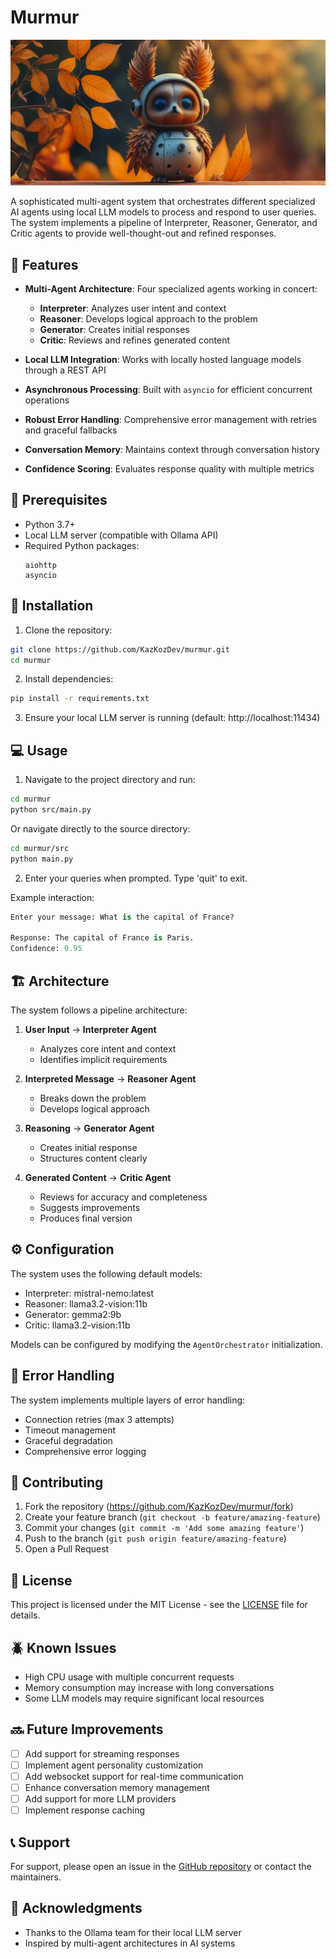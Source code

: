 # Murmur
![Murmur](https://raw.githubusercontent.com/KazKozDev/murmur/main/murmur-banner.png)


A sophisticated multi-agent system that orchestrates different specialized AI agents using local LLM models to process and respond to user queries. The system implements a pipeline of Interpreter, Reasoner, Generator, and Critic agents to provide well-thought-out and refined responses.

## 🌟 Features

- **Multi-Agent Architecture**: Four specialized agents working in concert:
  - **Interpreter**: Analyzes user intent and context
  - **Reasoner**: Develops logical approach to the problem
  - **Generator**: Creates initial responses
  - **Critic**: Reviews and refines generated content

- **Local LLM Integration**: Works with locally hosted language models through a REST API
- **Asynchronous Processing**: Built with `asyncio` for efficient concurrent operations
- **Robust Error Handling**: Comprehensive error management with retries and graceful fallbacks
- **Conversation Memory**: Maintains context through conversation history
- **Confidence Scoring**: Evaluates response quality with multiple metrics

## 🔧 Prerequisites

- Python 3.7+
- Local LLM server (compatible with Ollama API)
- Required Python packages:
  ```
  aiohttp
  asyncio
  ```

## 🚀 Installation

1. Clone the repository:
```bash
git clone https://github.com/KazKozDev/murmur.git
cd murmur
```

2. Install dependencies:
```bash
pip install -r requirements.txt
```

3. Ensure your local LLM server is running (default: http://localhost:11434)

## 💻 Usage

1. Navigate to the project directory and run:
```bash
cd murmur
python src/main.py
```

Or navigate directly to the source directory:
```bash
cd murmur/src
python main.py
```

2. Enter your queries when prompted. Type 'quit' to exit.

Example interaction:
```python
Enter your message: What is the capital of France?

Response: The capital of France is Paris.
Confidence: 0.95
```

## 🏗️ Architecture

The system follows a pipeline architecture:

1. **User Input** → **Interpreter Agent**
   - Analyzes core intent and context
   - Identifies implicit requirements

2. **Interpreted Message** → **Reasoner Agent**
   - Breaks down the problem
   - Develops logical approach

3. **Reasoning** → **Generator Agent**
   - Creates initial response
   - Structures content clearly

4. **Generated Content** → **Critic Agent**
   - Reviews for accuracy and completeness
   - Suggests improvements
   - Produces final version

## ⚙️ Configuration

The system uses the following default models:
- Interpreter: mistral-nemo:latest
- Reasoner: llama3.2-vision:11b
- Generator: gemma2:9b
- Critic: llama3.2-vision:11b

Models can be configured by modifying the `AgentOrchestrator` initialization.

## 🔐 Error Handling

The system implements multiple layers of error handling:
- Connection retries (max 3 attempts)
- Timeout management
- Graceful degradation
- Comprehensive error logging

## 🤝 Contributing

1. Fork the repository (https://github.com/KazKozDev/murmur/fork)
2. Create your feature branch (`git checkout -b feature/amazing-feature`)
3. Commit your changes (`git commit -m 'Add some amazing feature'`)
4. Push to the branch (`git push origin feature/amazing-feature`)
5. Open a Pull Request

## 📝 License

This project is licensed under the MIT License - see the [LICENSE](LICENSE) file for details.

## 🪲 Known Issues

- High CPU usage with multiple concurrent requests
- Memory consumption may increase with long conversations
- Some LLM models may require significant local resources

## 🔜 Future Improvements

- [ ] Add support for streaming responses
- [ ] Implement agent personality customization
- [ ] Add websocket support for real-time communication
- [ ] Enhance conversation memory management
- [ ] Add support for more LLM providers
- [ ] Implement response caching

## 📞 Support

For support, please open an issue in the [GitHub repository](https://github.com/KazKozDev/murmur/issues) or contact the maintainers.

## 🙏 Acknowledgments

- Thanks to the Ollama team for their local LLM server
- Inspired by multi-agent architectures in AI systems
